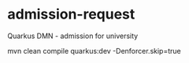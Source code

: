 # admission-request
Quarkus DMN - admission for university



mvn clean compile quarkus:dev -Denforcer.skip=true